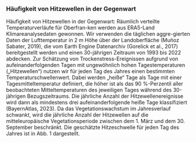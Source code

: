 ###	Häufigkeit von Hitzewellen in der Gegenwart
Häufigkeit von Hitzewellen in der Gegenwart: Räumlich verteilte Temperaturverläufe für Oberfran-ken werden aus ERA5-Land Klimareanalysedaten gewonnen. Wir verwenden die täglichen aggre-gierten Daten der Lufttemperatur in 2 m Höhe über der Landoberfläche (Muñoz Sabater, 2019), die vom Earth Engine Datenarchiv (Gorelick et al., 2017) bereitgestellt werden und einen 30-jährigen Zeitraum von 1993 bis 2022 abdecken. Zur Schätzung von Trockenstress-Ereignissen aufgrund von aufeinanderfolgenden Tagen mit ungewöhnlich hohen Tagestemperaturen („Hitzewellen“) nutzen wir für jeden Tag des Jahres einen bestimmten Temperaturschwellenwert. Dabei werden „heiße“ Tage als Tage mit einer Tagesmitteltemperatur definiert, die höher ist als das 90 %-Perzentil aller beobachteten Mitteltemperaturen des jeweiligen Tages während des 30-jährigen Bezugszeitraums. Die jährliche Anzahl der Hitzewellenereignisse wird dann als mindestens drei aufeinanderfolgende heiße Tage klassifiziert (BayernAtlas, 2023). Da das Vegetationswachstum im Jahresverlauf schwankt, wird die jährliche Anzahl der Hitzewellen auf die mitteleuropäische Vegetationsperiode zwischen dem 1. März und dem 30. September beschränkt. Die geschätzte Hitzeschwelle für jeden Tag des Jahres ist in Abb. 1 dargestellt.
